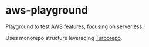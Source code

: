 # aws-playground

Playground to test AWS features, focusing on serverless.

Uses monorepo structure leveraging [Turborepo](https://turborepo.com/).
